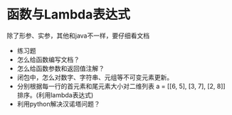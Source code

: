 # 函数与Lambda表达式  
除了形参、实参，其他和java不一样，要仔细看文档  
* 练习题  
* 怎么给函数编写⽂档？  
* 怎么给函数参数和返回值注解？  
* 闭包中，怎么对数字、字符串、元组等不可变元素更新。  
* 分别根据每一行的首元素和尾元素大小对二维列表 a = [[6, 5], [3, 7], [2, 8]] 排序。(利用lambda表达式)  
* 利用python解决汉诺塔问题？  
